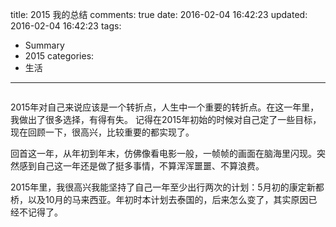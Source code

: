 title: 2015 我的总结
comments: true
date: 2016-02-04 16:42:23
updated: 2016-02-04 16:42:23
tags:
- Summary
- 2015
categories:
- 生活
---
![]()

2015年对自己来说应该是一个转折点，人生中一个重要的转折点。在这一年里，我做出了很多选择，有得有失。
记得在2015年初始的时候对自己定了一些目标，现在回顾一下，很高兴，比较重要的都实现了。

回首这一年，从年初到年末，仿佛像看电影一般，一帧帧的画面在脑海里闪现。突然感到自己这一年还是做了挺多事情，不算浑浑噩噩、不算浪费。

2015年里，我很高兴我能坚持了自己一年至少出行两次的计划：5月初的康定新都桥，以及10月的马来西亚。年初时本计划去泰国的，后来怎么变了，其实原因已经不记得了。
